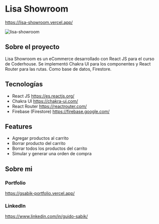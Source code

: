 # Lisa Showroom

https://lisa-showroom.vercel.app/

![lisa-showroom](https://user-images.githubusercontent.com/99271482/164957574-8ceeb566-5be9-49e3-8fbd-cc0fc238080b.gif)

## Sobre el proyecto

Lisa Showroom es un eCommerce desarrollado con React JS para el curso de Coderhouse. Se implementó Chakra UI para los componentes y React Router para las rutas. Como base de datos, Firestore.

## Tecnologías

- React JS https://es.reactjs.org/
- Chakra UI https://chakra-ui.com/
- React Router https://reactrouter.com/
- Firebase (Firestore) https://firebase.google.com/

## Features

- Agregar productos al carrito
- Borrar producto del carrito
- Borrar todos los productos del carrito
- Simular y generar una orden de compra

## Sobre mi

### Portfolio

https://gsabik-portfolio.vercel.app/

### LinkedIn

https://www.linkedin.com/in/guido-sabik/

